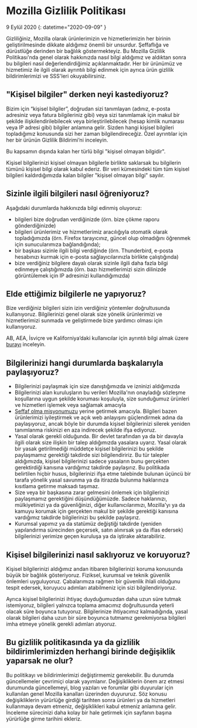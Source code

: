 # Mozilla Gizlilik Politikası

9 Eylül 2020
{: datetime="2020-09-09" }

Gizliliğiniz, Mozilla olarak ürünlerimizin ve hizmetlerimizin her birinin geliştirilmesinde dikkate aldığımız önemli bir unsurdur. Şeffaflığa ve dürüstlüğe derinden bir bağlılık göstermekteyiz. Bu Mozilla Gizlilik Politikası'nda genel olarak hakkınızda nasıl bilgi aldığımız ve aldıktan sonra bu bilgileri nasıl değerlendirdiğimiz açıklanmaktadır. Her bir ürünümüz ve hizmetimiz ile ilgili olarak ayrıntılı bilgi edinmek için ayrıca ürün gizlilik bildirimlerimizi ve SSS'leri okuyabilirsiniz. 

## "Kişisel bilgiler" derken neyi kastediyoruz?

Bizim için “kişisel bilgiler”, doğrudan sizi tanımlayan (adınız, e-posta adresiniz veya fatura bilgileriniz gibi) veya sizi tanımlamak için makul bir şekilde ilişkilendirilebilecek veya birleştirilebilecek (hesap kimlik numarası veya IP adresi gibi) bilgiler anlamına gelir. Sizden hangi kişisel bilgileri topladığımız konusunda sizi her zaman bilgilendireceğiz. Özel ayrıntılar için her bir ürünün Gizlilik Bildirimi’ni inceleyin.

Bu kapsamın dışında kalan her türlü bilgi "kişisel olmayan bilgidir".

Kişisel bilgilerinizi kişisel olmayan bilgilerle birlikte saklarsak bu bilgilerin tümünü kişisel bilgi olarak kabul ederiz. Bir veri kümesindeki tüm tüm kişisel bilgileri kaldırdığımızda kalan bilgiler "kişisel olmayan bilgi" sayılır.

## Sizinle ilgili bilgileri nasıl öğreniyoruz?

Aşağıdaki durumlarda hakkınızda bilgi edinmiş oluyoruz:

* bilgileri bize doğrudan verdiğinizde (örn. bize çökme raporu gönderdiğinizde)
* bilgileri ürünlerimiz ve hizmetlerimiz aracılığıyla otomatik olarak topladığımızda (örn. Firefox tarayıcınız, güncel olup olmadığını öğrenmek için sunucularımıza bağlandığında);
* bir başkası sizinle ilgili bilgi verdiğinde (örn. Thunderbird, e-posta hesabınızı kurmak için e-posta sağlayıcılarınızla birlikte çalıştığında)
* bize verdiğiniz bilgilere dayalı olarak sizinle ilgili daha fazla bilgi edinmeye çalıştığımızda (örn. bazı hizmetlerimizi sizin dilinizde görüntülemek için IP adresinizi kullandığımızda)

## Elde ettiğimiz bilgilerle ne yapıyoruz?

Bize verdiğiniz bilgileri sizin izin verdiğiniz yöntemler doğrultusunda kullanıyoruz. Bilgilerinizi genel olarak size yönelik ürünlerimizi ve hizmetlerimizi sunmada ve geliştirmede bize yardımcı olması için kullanıyoruz.

AB, AEA, İsviçre ve Kaliforniya’daki kullanıcılar için ayrıntılı bilgi almak üzere [burayı](https://support.mozilla.org/kb/information-eu-eea-and-swiss-users) inceleyin.

## Bilgilerinizi hangi durumlarda başkalarıyla paylaşıyoruz?

* Bilgilerinizi paylaşmak için size danıştığımızda ve izninizi aldığımızda
* Bilgilerinizi alan kuruluşların bu verileri Mozilla'nın onayladığı sözleşme koşullarına uygun şekilde koruması koşuluyla, size sunduğumuz ürünleri ve hizmetleri işlemek veya sağlamak amacıyla
* [Şeffaf olma misyonumuzu](https://www.mozilla.org/about/manifesto/) yerine getirmek amacıyla. Bilgileri bazen ürünlerimizi iyileştirmek ve açık web anlayışını güçlendirmek adına da paylaşıyoruz, ancak böyle bir durumda kişisel bilgilerinizi silerek yeniden tanımlanma riskinizi en aza indirecek şekilde ifşa ediyoruz.
* Yasal olarak gerekli olduğunda. Bir devlet tarafından ya da bir davayla ilgili olarak size ilişkin bir talep aldığımızda yasalara uyarız. Yasal olarak bir yasak getirilmediği müddetçe kişisel bilgilerinizi bu şekilde paylaşmamız gerektiği takdirde sizi bilgilendiririz. Bu tür talepler aldığımızda, kişisel bilgilerinizi sadece yasaların bunu gerçekten gerektirdiği kanısına vardığımız takdirde paylaşırız. Bu politikada belirtilen hiçbir husus, bilgilerinizi ifşa etme talebinde bulunan üçüncü bir tarafa yönelik yasal savunma ya da itirazda bulunma haklarınıza kısıtlama getirme maksadı taşımaz. 
* Size veya bir başkasına zarar gelmesini önlemek için bilgilerinizi paylaşmamız gerektiğini düşündüğümüzde. Sadece haklarınızı, mülkiyetinizi ya da güvenliğinizi, diğer kullanıcılarımızı, Mozilla'yı ya da kamuyu korumak için gerçekten makul bir şekilde gerektiği kanısına vardığımız takdirde bilgilerinizi bu şekilde paylaşırız.
* Kurumsal yapımız ya da statümüz değiştiği takdirde (yeniden yapılandırma sürecinden geçersek, satın alınırsak ya da iflas edersek) bilgilerinizi yerimize geçen kuruluşa ya da iştirake aktarabiliriz.

## Kişisel bilgilerinizi nasıl saklıyoruz ve koruyoruz?

Kişisel bilgilerinizi aldığımız andan itibaren bilgilerinizi koruma konusunda büyük bir bağlılık gösteriyoruz. Fiziksel, kurumsal ve teknik güvenlik önlemleri uyguluyoruz. Çabalarımıza rağmen bir güvenlik ihlali olduğunu tespit edersek, koruyucu adımları atabilmeniz için sizi bilgilendiriyoruz.

Ayrıca kişisel bilgilerinizi ihtiyaç duyduğumuzdan daha uzun süre tutmak istemiyoruz, bilgileri yalnızca toplama amacımız doğrultusunda yeterli olacak süre boyunca tutuyoruz. Bilgilerinize ihtiyacımız kalmadığında, yasal olarak bilgileri daha uzun bir süre boyunca tutmamız gerekmiyorsa bilgileri imha etmeye yönelik gerekli adımları atıyoruz.

## Bu gizlilik politikasında ya da gizlilik bildirimlerimizden herhangi birinde değişiklik yaparsak ne olur?

Bu politikayı ve bildirimlerimizi değiştirmemiz gerekebilir. Bu durumda güncellemeler çevrimiçi olarak yayımlanır. Değişikliklerin önem arz etmesi durumunda güncellemeyi, blog yazıları ve forumlar gibi duyurular için kullanılan genel Mozilla kanalları üzerinden duyururuz. Söz konusu değişikliklerin yürürlüğe girdiği tarihten sonra ürünleri ya da hizmetleri kullanmaya devam etmeniz, değişiklikleri kabul etmeniz anlamına gelir. İnceleme sürecinizi daha kolay bir hale getirmek için sayfanın başına yürürlüğe girme tarihini ekleriz.
